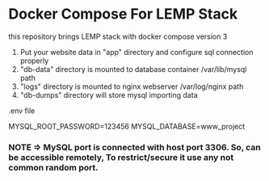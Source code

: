 # Docker Compose For LEMP Stack
this repository brings LEMP stack with docker compose version 3 

1. Put your website data in "app" directory and configure sql connection properly
2. "db-data" directory is mounted to database container /var/lib/mysql path
3. "logs" directory is mounted to nginx webserver /var/log/nginx path
4. "db-dumps" directory will store mysql importing data



.env file

 
   MYSQL_ROOT_PASSWORD=123456
   MYSQL_DATABASE=www_project
   
### NOTE => MySQL port is connected with host port 3306. So, can be accessible remotely, To restrict/secure it use any not common random port. 
